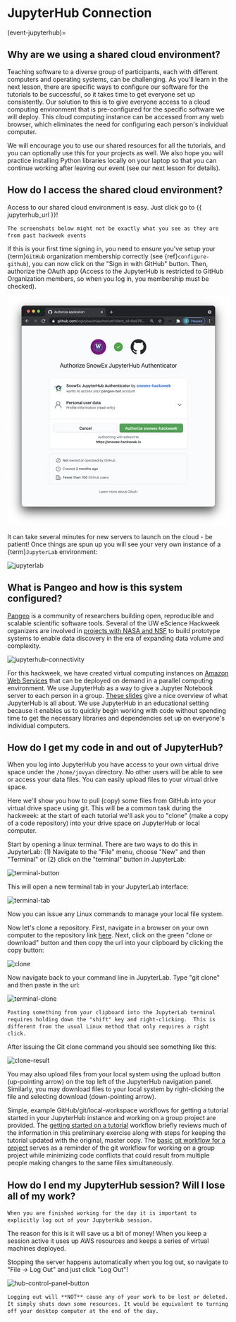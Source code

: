 # JupyterHub Connection

(event-jupyterhub)=
## Why are we using a shared cloud environment?

Teaching software to a diverse group of participants, each with different computers and operating systems, can be challenging. As you'll learn in the next lesson, there are specific ways to configure our software for the tutorials to be successful, so it takes time to get everyone set up consistently. Our solution to this is to give everyone access to a cloud computing environment that is pre-configured for the specific software we will deploy. This cloud computing instance can be accessed from any web browser, which eliminates the need for configuring each person's individual computer.

We will encourage you to use our shared resources for all the tutorials, and you can optionally use this for your projects as well. We also hope you will practice installing Python libraries locally on your laptop so that you can continue working after leaving our event (see our next lesson for details).


## How do I access the shared cloud environment?

Access to our shared cloud environment is easy. Just click go to {{ jupyterhub_url }}!

```{note}
The screenshots below might not be exactly what you see as they are from past hackweek events
```

If this is your first time signing in, you need to ensure you've setup your {term}`GitHub` organization membership correctly (see {ref}`configure-github`), you can now click on the "Sign in with GitHub" button. Then, authorize the OAuth app (Access to the JupyterHub is restricted to GitHub Organization members, so when you log in, you membership must be checked).

![jupyterhub-authentication](../img/jupyterhub-authentication.png)

It can take several minutes for new servers to launch on the cloud - be patient! Once things are spun up you will see your very own instance of a {term}`JupyterLab` environment:

![jupyterlab](../img/jupyterlab.png)


## What is Pangeo and how is this system configured?

[Pangeo](https://pangeo.io) is a community of researchers building open, reproducible and scalable scientific software tools. Several of the UW eScience Hackweek organizers are involved in [projects with NASA and NSF](https://earthdata.nasa.gov/esds/competitive-programs/access/eos-data-cloud) to build prototype systems to enable data discovery in the era of expanding data volume and complexity.

![jupyterhub-connectivity](../img/jupyterhub-connectivity.png)

For this hackweek, we have created virtual computing instances on [Amazon Web Services](https://aws.amazon.com/) that can be deployed on demand in a parallel computing environment. We use JupyterHub as a way to give a Jupyter Notebook server to each person in a group. [These slides](https://www.slideshare.net/willingc/jupyterhub-a-thing-explainer-overview?from_action=save) give a nice overview of what JupyterHub is all about. We use JupyterHub in an educational setting because it enables us to quickly begin working with code without spending time to get the necessary libraries and dependencies set up on everyone's individual computers.

## How do I get my code in and out of JupyterHub?

When you log into JupyterHub you have access to your own virtual drive space under the `/home/jovyan` directory. No other users will be able to see or access your data files. You can easily upload files to your virtual drive space.

Here we'll show you how to pull (copy) some files from GitHub into your virtual drive space using git. This will be a common task during the hackweek: at the start of each tutorial we'll ask you to "clone" (make a copy of a code repository) into your drive space on JupyterHub or local computer.

Start by opening a linux terminal. There are two ways to do this in JupyterLab: (1) Navigate to the "File" menu, choose "New" and then "Terminal" or (2) click on the "terminal" button in JupyterLab:

![terminal-button](../img/terminal-button.png)

This will open a new terminal tab in your JupyterLab interface:

![terminal-tab](../img/terminal.png)

Now you can issue any Linux commands to manage your local file system.

Now let's clone a repository. First, navigate in a browser on your own computer to the repository link [here](https://github.com/snowex-hackweek/website). Next, click on the green "clone or download" button and then copy the url into your clipboard by clicking the copy button:

![clone](../img/clone.png)

Now navigate back to your command line in JupyterLab. Type "git clone" and then paste in the url:

![terminal-clone](../img/terminal-clone.png)

```{note} A note about cutting and pasting
Pasting something from your clipboard into the JupyterLab terminal requires holding down the "shift" key and right-clicking.  This is different from the usual Linux method that only requires a right click.
```
After issuing the Git clone command you should see something like this:

![clone-result](../img/clone-result.png)

You may also upload files from your local system using the upload button (up-pointing arrow) on the top left of the JupyterHub navigation panel. Similarly, you may download files to your local system by right-clicking the file and selecting download (down-pointing arrow).

Simple, example GitHub/git/local-workspace workflows for getting a tutorial started in your JupyterHub instance and working on a group project are provided. The [getting started on a tutorial](https://icesat-2hackweek.github.io/learning-resources/tutorials/getting_started) workflow briefly reviews much of the information in this preliminary exercise along with steps for keeping the tutorial updated with the original, master copy. The [basic git workflow for a project](https://icesat-2hackweek.github.io/learning-resources/projects/example_workflow) serves as a reminder of the git workflow for working on a group project while minimizing code conflicts that could result from multiple people making changes to the same files simultaneously.


## How do I end my JupyterHub session? Will I lose all of my work?

```{note}
When you are finished working for the day it is important to explicitly log out of your JupyterHub session.
```

The reason for this is it will save us a bit of money! When you keep a session active it uses up AWS resources and keeps a series of virtual machines deployed.

Stopping the server happens automatically when you log out, so navigate to "File -> Log Out" and just click "Log Out"!

![hub-control-panel-button](../img/hub-logout-button.png)

```{warning} logging out
Logging out will **NOT** cause any of your work to be lost or deleted. It simply shuts down some resources. It would be equivalent to turning off your desktop computer at the end of the day.
```
